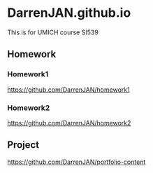 # DarrenJAN.github.io
This is for UMICH course SI539
## Homework
### Homework1
https://github.com/DarrenJAN/homework1
### Homework2
https://github.com/DarrenJAN/homework2
## Project
https://github.com/DarrenJAN/portfolio-content
